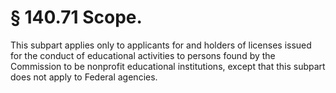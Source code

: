 # § 140.71   Scope.

This subpart applies only to applicants for and holders of licenses issued for the conduct of educational activities to persons found by the Commission to be nonprofit educational institutions, except that this subpart does not apply to Federal agencies. 


